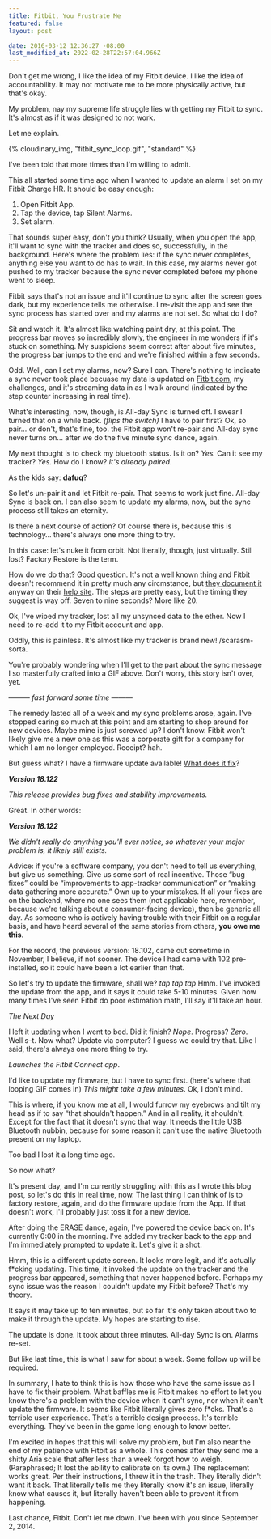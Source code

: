 ```yaml
---
title: Fitbit, You Frustrate Me
featured: false
layout: post

date: 2016-03-12 12:36:27 -08:00
last_modified_at: 2022-02-28T22:57:04.966Z
---
```


Don't get me wrong, I like the idea of my Fitbit device. I like the idea of accountability. It may not motivate me to be more physically active, but that's okay.

My problem, nay my supreme life struggle lies with getting my Fitbit to sync. It's almost as if it was designed to not work.

Let me explain.

{% cloudinary_img, "fitbit_sync_loop.gif", "standard" %}

I've been told that more times than I'm willing to admit.

This all started some time ago when I wanted to update an alarm I set on my Fitbit Charge HR. It should be easy enough:

1. Open Fitbit App.
2. Tap the device, tap Silent Alarms.
3. Set alarm.

That sounds super easy, don't you think? Usually, when you open the app, it'll want to sync with the tracker and does so, successfully, in the background. Here's where the problem lies: if the sync never completes, anything else you want to do has to wait. In this case, my alarms never got pushed to my tracker because the sync never completed before my phone went to sleep.

Fitbit says that's not an issue and it'll continue to sync after the screen goes dark, but my experience tells me otherwise. I re-visit the app and see the sync process has started over and my alarms are not set. So what do I do?

Sit and watch it. It's almost like watching paint dry, at this point. The progress bar moves so incredibly slowly, the engineer in me wonders if it's stuck on something. My suspicions seem correct after about five minutes, the progress bar jumps to the end and we're finished within a few seconds.

Odd. Well, can I set my alarms, now? Sure I can. There's nothing to indicate a sync never took place becuase my data is updated on [Fitbit.com](http://Fitbit.com), my challenges, and it's streaming data in as I walk around (indicated by the step counter increasing in real time).

What's interesting, now, though, is All-day Sync is turned off. I swear I turned that on a while back. _(flips the switch)_ I have to pair first? Ok, so pair… or don't, that's fine, too. the Fitbit app won't re-pair and All-day sync never turns on… after we do the five minute sync dance, again.

My next thought is to check my bluetooth status. Is it on? _Yes._ Can it see my tracker? _Yes._ How do I know? _It's already paired_.

As the kids say: **dafuq**?

So let's un-pair it and let Fitbit re-pair. That seems to work just fine. All-day Sync is back on. I can also seem to update my alarms, now, but the sync process still takes an eternity.

Is there a next course of action? Of course there is, because this is technology… there's always one more thing to try.

In this case: let's nuke it from orbit. Not literally, though, just virtually. Still lost? Factory Restore is the term.

How do we do that? Good question. It's not a well known thing and Fitbit doesn't recommend it in pretty much any circmstance, but [they document it](https://help.fitbit.com/articles/en_US/Help_article/Why-can-t-I-set-up-my-new-tracker-using-the-Fitbit-app-for-Android) anyway on their [help site](https://help.fitbit.com/articles/en_US/Help_article/Why-can-t-I-set-up-my-new-tracker-using-the-Fitbit-app-for-Android). The steps are pretty easy, but the timing they suggest is way off. Seven to nine seconds? More like 20.

Ok, I've wiped my tracker, lost all my unsynced data to the ether. Now I need to re-add it to my Fitbit account and app.

Oddly, this is painless. It's almost like my tracker is brand new! /scarasm-sorta.

You're probably wondering when I'll get to the part about the sync message I so masterfully crafted into a GIF above. Don't worry, this story isn't over, yet.

——— _fast forward some time_ ———

The remedy lasted all of a week and my sync problems arose, again. I've stopped caring so much at this point and am starting to shop around for new devices. Maybe mine is just screwed up? I don't know. Fitbit won't likely give me a new one as this was a corporate gift for a company for which I am no longer employed. Receipt? hah.

But guess what? I have a firmware update available! [What does it fix](http://help.fitbit.com/articles/en_US/Help_article/What-has-changed-in-the-latest-tracker-update?p=charge_hr#tabs)?

**_Version 18.122_**

_This release provides bug fixes and stability improvements._

Great. In other words:

**_Version 18.122_**

_We didn't really do anything you'll ever notice, so whatever your major problem is, it likely still exists._

Advice: if you're a software company, you don't need to tell us everything, but give us something. Give us some sort of real incentive. Those “bug fixes” could be “improvements to app-tracker communication” or “making data gathering more accurate.” Own up to your mistakes. If all your fixes are on the backend, where no one sees them (not applicable here, remember, because we're talking about a consumer-facing device), then be generic all day. As someone who is actively having trouble with their Fitbit on a regular basis, and have heard several of the same stories from others, **you owe me this**.

For the record, the previous version: 18.102, came out sometime in November, I believe, if not sooner. The device I had came with 102 pre-installed, so it could have been a lot earlier than that.

So let's try to update the firmware, shall we? _tap tap tap_ Hmm. I've invoked the update from the app, and it says it could take 5-10 minutes. Given how many times I've seen Fitbit do poor estimation math, I'll say it'll take an hour.

_The Next Day_

I left it updating when I went to bed. Did it finish? _Nope_. Progress? _Zero_. Well s–t. Now what? Update via computer? I guess we could try that. Like I said, there's always one more thing to try.

_Launches the Fitbit Connect app_.

I'd like to update my firmware, but I have to sync first. (here's where that looping GIF comes in) _This might take a few minutes_. Ok, I don't mind.

This is where, if you know me at all, I would furrow my eyebrows and tilt my head as if to say “that shouldn't happen.” And in all reality, it shouldn't. Except for the fact that it doesn't sync that way. It needs the little USB Bluetooth nubbin, because for some reason it can't use the native Bluetooth present on my laptop.

Too bad I lost it a long time ago.

So now what?

It's present day, and I'm currently struggling with this as I wrote this blog post, so let's do this in real time, now. The last thing I can think of is to factory restore, again, and do the firmware update from the App. If that doesn't work, I'll probably just toss it for a new device.

After doing the ERASE dance, again, I've powered the device back on. It's currently 0:00 in the morning. I've added my tracker back to the app and I'm immediately prompted to update it. Let's give it a shot.

Hmm, this is a different update screen. It looks more legit, and it's actually f*cking updating. This time, it invoked the update on the tracker and the progress bar appeared, something that never happened before. Perhaps my sync issue was the reason I couldn't update my Fitbit before? That's my theory.

It says it may take up to ten minutes, but so far it's only taken about two to make it through the update. My hopes are starting to rise.

The update is done. It took about three minutes. All-day Sync is on. Alarms re-set.

But like last time, this is what I saw for about a week. Some follow up will be required.

In summary, I hate to think this is how those who have the same issue as I have to fix their problem. What baffles me is Fitbit makes no effort to let you know there's a problem with the device when it can't sync, nor when it can't update the firmware. It seems like Fitbit literally gives zero f*cks. That's a terrible user experience. That's a terrible design process. It's terrible everything. They've been in the game long enough to know better.

I'm excited in hopes that this will solve my problem, but I'm also near the end of my patience with Fitbit as a whole. This comes after they send me a shitty Aria scale that after less than a week forgot how to weigh. (Paraphrased; It lost the ability to calibrate on its own.) The replacement works great. Per their instructions, I threw it in the trash. They literally didn't want it back. That literally tells me they literally know it's an issue, literally know what causes it, but literally haven't been able to prevent it from happening.

Last chance, Fitbit. Don't let me down. I've been with you since September 2, 2014.

